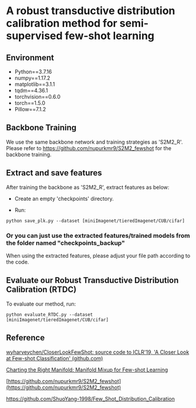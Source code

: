 # A robust transductive distribution calibration method for semi-supervised few-shot learning

## Environment

- Python==3.7.16
- numpy==1.17.2
- matplotlib==3.1.1
- tqdm==4.36.1
- torchvision==0.6.0
- torch==1.5.0
- Pillow==7.1.2

## Backbone Training

We use the same backbone network and training strategies as 'S2M2_R'. Please refer to https://github.com/nupurkmr9/S2M2_fewshot for the backbone training.


## Extract and save features

After training the backbone as 'S2M2_R', extract features as below:

- Create an empty 'checkpoints' directory.

- Run:
```save_features
python save_plk.py --dataset [miniImagenet/tieredImagenet/CUB/cifar] 
```
### Or you can just use the extracted features/trained models from the folder named "checkpoints_backup"

When using the extracted features, please adjust your file path according to the code.


## Evaluate our Robust Transductive Distribution Calibration (RTDC)

To evaluate our method, run:

```eval
python evaluate_RTDC.py --dataset [miniImagenet/tieredImagenet/CUB/cifar] 
```

## Reference

[wyharveychen/CloserLookFewShot: source code to ICLR'19, 'A Closer Look at Few-shot Classification' (github.com)](https://github.com/wyharveychen/CloserLookFewShot)

[Charting the Right Manifold: Manifold Mixup for Few-shot Learning](https://arxiv.org/pdf/1907.12087v3.pdf)

[https://github.com/nupurkmr9/S2M2_fewshot](https://github.com/nupurkmr9/S2M2_fewshot)

https://github.com/ShuoYang-1998/Few_Shot_Distribution_Calibration

